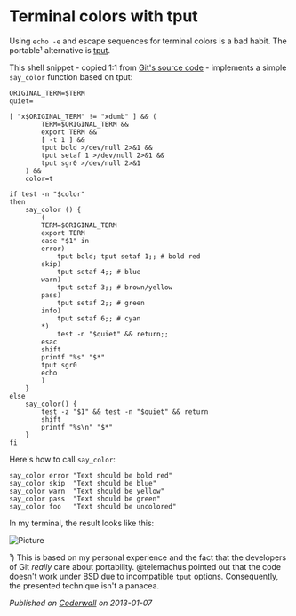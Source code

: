 # Terminal colors with tput

Using `echo -e` and escape sequences for terminal colors is a bad habit. The portable¹ alternative is [tput](http://en.wikipedia.org/wiki/Tput).

This shell snippet - copied 1:1 from [Git's source code](https://github.com/git/git/blob/master/t/test-lib.sh) - implements a simple `say_color` function based on tput:

    ORIGINAL_TERM=$TERM
    quiet=
    
    [ "x$ORIGINAL_TERM" != "xdumb" ] && (
            TERM=$ORIGINAL_TERM &&
            export TERM &&
            [ -t 1 ] &&
            tput bold >/dev/null 2>&1 &&
            tput setaf 1 >/dev/null 2>&1 &&
            tput sgr0 >/dev/null 2>&1
        ) &&
        color=t
    
    if test -n "$color"
    then
        say_color () {
            (
            TERM=$ORIGINAL_TERM
            export TERM
            case "$1" in
            error)
                tput bold; tput setaf 1;; # bold red
            skip)
                tput setaf 4;; # blue
            warn)
                tput setaf 3;; # brown/yellow
            pass)
                tput setaf 2;; # green
            info)
                tput setaf 6;; # cyan
            *)
                test -n "$quiet" && return;;
            esac
            shift
            printf "%s" "$*"
            tput sgr0
            echo
            )
        }
    else
        say_color() {
            test -z "$1" && test -n "$quiet" && return
            shift
            printf "%s\n" "$*"
        }
    fi

Here's how to call `say_color`:

    say_color error "Text should be bold red"
    say_color skip  "Text should be blue"
    say_color warn  "Text should be yellow"
    say_color pass  "Text should be green"
    say_color foo   "Text should be uncolored"

In my terminal, the result looks like this:

![Picture](https://coderwall-assets-0.s3.amazonaws.com/uploads/picture/file/1110/tput.png)

¹) This is based on my personal experience and the fact that the developers of Git _really_ care about portability. @telemachus pointed out that the code doesn't work under BSD due to incompatible `tput` options. Consequently, the presented technique isn't a panacea.

_Published on [Coderwall](https://coderwall.com/p/igyhka) on 2013-01-07_
